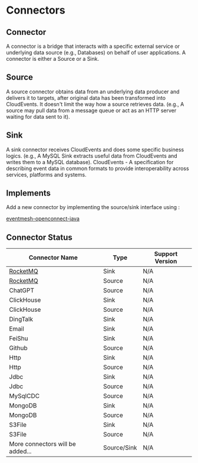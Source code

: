 # Connectors

## Connector 
A connector is a bridge that interacts with a specific external service or underlying data source (e.g., Databases) on behalf of user applications. A connector is either a Source or a Sink.

## Source
A source connector obtains data from an underlying data producer and delivers it to targets, after original data has been transformed into CloudEvents. It doesn't limit the way how a source retrieves data. (e.g., A source may pull data from a message queue or act as an HTTP server waiting for data sent to it).

## Sink 
A sink connector receives CloudEvents and does some specific business logics. (e.g., A MySQL Sink extracts useful data from CloudEvents and writes them to a MySQL database).
CloudEvents - A specification for describing event data in common formats to provide interoperability across services, platforms and systems.

## Implements
Add a new connector by implementing the source/sink interface using :

[eventmesh-openconnect-java](https://github.com/apache/eventmesh/tree/master/eventmesh-openconnect/eventmesh-openconnect-java)

## Connector Status

| Connector Name                        | Type   | Support Version |
|---------------------------------------|--------|-----------------|
| [RocketMQ](sink-connector-rocketmq)   | Sink   | N/A             |
| [RocketMQ](source-connector-rocketmq) | Source | N/A             |
| ChatGPT                               | Source | N/A             |
| ClickHouse                            | Sink   | N/A             |
| ClickHouse                            | Source | N/A             |
| DingTalk                              | Sink   | N/A             |
| Email                                 | Sink   | N/A             |
| FeiShu                                | Sink   | N/A             |
| Github                                | Source | N/A             |
| Http                                  | Sink   | N/A             |
| Http                                  | Source | N/A             |
| Jdbc                                  | Sink   | N/A             |
| Jdbc                                  | Source | N/A             |
| MySqlCDC                              | Source | N/A             |
| MongoDB                               | Sink   | N/A             |
| MongoDB                               | Source | N/A             |
| S3File                                | Sink   | N/A             |
| S3File                                | Source | N/A             |
| More connectors will be added...      | Source/Sink   | N/A             |       
